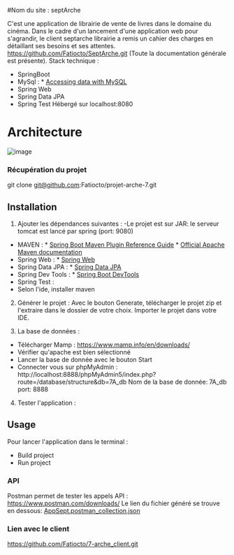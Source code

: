 #Nom du site : septArche

C'est une application de librairie de vente de livres dans le domaine du cinéma. 
Dans le cadre d'un lancement d'une application web pour s'agrandir, le client septarche librairie a remis un cahier des charges
en détaillant ses besoins et ses attentes.
https://github.com/Fatiocto/SeptArche.git (Toute la documentation générale est présente).
Stack technique :
- SpringBoot
- MySql : * [Accessing data with MySQL](https://spring.io/guides/gs/accessing-data-mysql/)
- Spring Web
- Spring Data JPA
- Spring Test
Hébergé sur localhost:8080

# Architecture
![image](https://github.com/Fatiocto/projet-arche-7/assets/116719823/a81da8f7-e86e-46a4-b3d3-17463397bb95)


### Récupération du projet
git clone git@github.com:Fatiocto/projet-arche-7.git

## Installation
1. Ajouter les dépendances suivantes :
-Le projet est sur JAR: le serveur tomcat est lancé par spring (port: 9080)
- MAVEN :   * [Spring Boot Maven Plugin Reference Guide](https://docs.spring.io/spring-boot/docs/3.0.5/maven-plugin/reference/html/)
            * [Official Apache Maven documentation](https://maven.apache.org/guides/index.html)
- Spring Web : * [Spring Web](https://docs.spring.io/spring-boot/docs/3.0.5/reference/htmlsingle/#web)
- Spring Data JPA : * [Spring Data JPA](https://docs.spring.io/spring-boot/docs/3.0.5/reference/htmlsingle/#data.sql.jpa-and-spring-data)
- Spring Dev Tools : * [Spring Boot DevTools](https://docs.spring.io/spring-boot/docs/3.0.5/reference/htmlsingle/#using.devtools)
- Spring Test : 
- Selon l'ide, installer maven

2. Générer le projet :
 Avec le bouton Generate, télécharger  le projet zip et l'extraire dans le dossier de votre choix.
Importer le projet dans votre IDE.

3. La base de données :
- Télécharger Mamp : https://www.mamp.info/en/downloads/
- Vérifier qu'apache est bien sélectionné
- Lancer la base de donnée avec le bouton Start
- Connecter vous sur phpMyAdmin : http://localhost:8888/phpMyAdmin5/index.php?route=/database/structure&db=7A_db
Nom de la base de donnée: 7A_db
port: 8888

4. Tester l'application :
## Usage
Pour lancer l'application dans le terminal :
- Build project
- Run project

### API
Postman permet de tester les appels API : https://www.postman.com/downloads/
Le lien du fichier généré se trouve en dessous: 
[AppSept.postman_collection.json](AppSept.postman_collection.json)

### Lien avec le client
https://github.com/Fatiocto/7-arche_client.git




